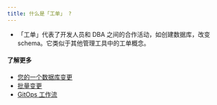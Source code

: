 ```yaml
---
title: 什么是「工单」 ?
---
```


- 「工单」代表了开发人员和 DBA 之间的合作活动，如创建数据库，改变 schema。它类似于其他管理工具中的工单概念。

#### 了解更多

- [您的一个数据库变更](https://www.secdb.khulnasoft.com/docs/get-started/step-by-step/change-schema)
- [批量变更](https://www.secdb.khulnasoft.com/docs/change-database/batch-change/)
- [GitOps 工作流](https://www.secdb.khulnasoft.com/docs/get-started/step-by-step/change-schema)
